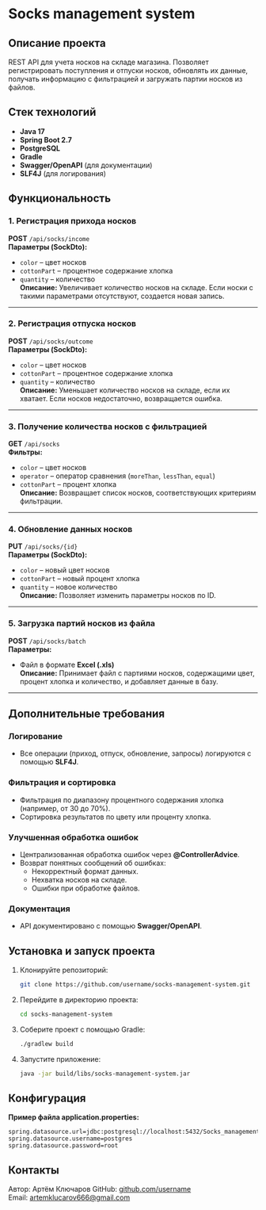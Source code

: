# Socks management system

## Описание проекта
REST API для учета носков на складе магазина. Позволяет регистрировать поступления и отпуски носков, обновлять их данные, получать информацию с фильтрацией и загружать партии носков из файлов.

## Стек технологий
- **Java 17**  
- **Spring Boot 2.7**  
- **PostgreSQL**  
- **Gradle**  
- **Swagger/OpenAPI** (для документации)  
- **SLF4J** (для логирования)  

## Функциональность

### 1. Регистрация прихода носков
**POST** `/api/socks/income`  
**Параметры (SockDto):**  
- `color` – цвет носков  
- `cottonPart` – процентное содержание хлопка  
- `quantity` – количество  
**Описание:** Увеличивает количество носков на складе. Если носки с такими параметрами отсутствуют, создается новая запись.  

---  

### 2. Регистрация отпуска носков
**POST** `/api/socks/outcome`  
**Параметры (SockDto):**  
- `color` – цвет носков  
- `cottonPart` – процентное содержание хлопка  
- `quantity` – количество  
**Описание:** Уменьшает количество носков на складе, если их хватает. Если носков недостаточно, возвращается ошибка.  

---  

### 3. Получение количества носков с фильтрацией
**GET** `/api/socks`  
**Фильтры:**  
- `color` – цвет носков  
- `operator` – оператор сравнения (`moreThan`, `lessThan`, `equal`)  
- `cottonPart` – процент хлопка  
**Описание:** Возвращает список носков, соответствующих критериям фильтрации.  

---  

### 4. Обновление данных носков
**PUT** `/api/socks/{id}`  
**Параметры (SockDto):**  
- `color` – новый цвет носков  
- `cottonPart` – новый процент хлопка  
- `quantity` – новое количество  
**Описание:** Позволяет изменить параметры носков по ID.  

---  

### 5. Загрузка партий носков из файла
**POST** `/api/socks/batch`  
**Параметры:**  
- Файл в формате **Excel (.xls)**  
**Описание:** Принимает файл с партиями носков, содержащими цвет, процент хлопка и количество, и добавляет данные в базу.  

---  

## Дополнительные требования

### Логирование
- Все операции (приход, отпуск, обновление, запросы) логируются с помощью **SLF4J**.  

### Фильтрация и сортировка
- Фильтрация по диапазону процентного содержания хлопка (например, от 30 до 70%).  
- Сортировка результатов по цвету или проценту хлопка.  

### Улучшенная обработка ошибок
- Централизованная обработка ошибок через **@ControllerAdvice**.  
- Возврат понятных сообщений об ошибках:
  - Некорректный формат данных.  
  - Нехватка носков на складе.  
  - Ошибки при обработке файлов.  

### Документация
- API документировано с помощью **Swagger/OpenAPI**.  

## Установка и запуск проекта
1. Клонируйте репозиторий:  
   ```bash
   git clone https://github.com/username/socks-management-system.git
   ```  
2. Перейдите в директорию проекта:  
   ```bash
   cd socks-management-system
   ```  
3. Соберите проект с помощью Gradle:  
   ```bash
   ./gradlew build
   ```  
4. Запустите приложение:  
   ```bash
   java -jar build/libs/socks-management-system.jar
   ```  

## Конфигурация
**Пример файла application.properties:**  
```
spring.datasource.url=jdbc:postgresql://localhost:5432/Socks_management_system
spring.datasource.username=postgres
spring.datasource.password=root
```  

## Контакты
Автор: Артём Ключаров
GitHub: [github.com/username](https://github.com/fiodop)  
Email: artemklucarov666@gmail.com

